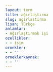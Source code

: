 ```yaml
---
layout: term
title: ağırlaştırma
slug: agirlastirma
lisan: Türkçe
anlamlar:
- Ağırlaştırmak işi
ozellikler:
- - isim
ornekler:
- - ''
orneklerkaynak:
- - ''
---
```


